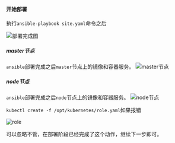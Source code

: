 #### 开始部署
执行`ansible-playbook site.yaml`命令之后

![部署完成图](https://i.ibb.co/L6ywvh7/k8s.png)

##### master节点

`ansible`部署完成之后`master`节点上的镜像和容器服务。
![master节点](https://i.ibb.co/TTYqxdY/master.png)

##### node节点

`ansible`部署完成之后`node`节点上的镜像和容器服务。
![node节点](https://i.ibb.co/rMxn7bN/node.png)


`kubectl create -f /opt/kubernetes/role.yaml`如果报错

![role](https://i.ibb.co/M6RGM7F/role.png)

可以忽略不管，在部署阶段已经完成了这个动作，继续下一步即可。